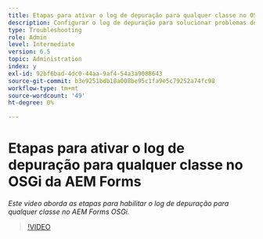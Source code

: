 ```yaml
---
title: Etapas para ativar o log de depuração para qualquer classe no OSGi da AEM Forms
description: Configurar o log de depuração para solucionar problemas do AEM Forms OSGi
type: Troubleshooting
role: Admin
level: Intermediate
version: 6.5
topic: Administration
index: y
exl-id: 92bf6bad-4dc0-44aa-9af4-54a3a9088643
source-git-commit: b3e9251bdb18a008be95c1fa9e5c79252a74fc98
workflow-type: tm+mt
source-wordcount: '49'
ht-degree: 0%

---
```


# Etapas para ativar o log de depuração para qualquer classe no OSGi da AEM Forms

*Este vídeo aborda as etapas para habilitar o log de depuração para qualquer classe no AEM Forms OSGi.*

>[!VIDEO](https://video.tv.adobe.com/v/335521?quality=12&learn=on)

